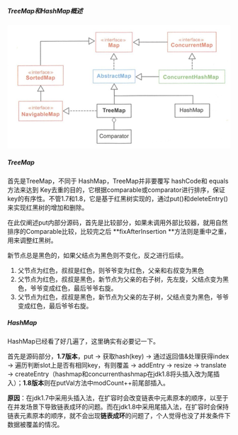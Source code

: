##### TreeMap和HashMap概述

<img src="./image/TreeMap与其他TreeMap相关类图.png" alt="map相关类图" style="zoom:67%;" />

##### TreeMap

首先是TreeMap，不同于 HashMap，TreeMap并非要覆写 hashCode和 equals方法来达到 Key去重的目的，它根据comparable或comparator进行排序，保证key的有序性。不管1.7和1.8，它是基于红黑树实现的，通过put()和deleteEntry()来实现红黑树的增加和删除。

在此仅阐述put内部分源码，首先是比较部分，如果未调用外部比较器，就用自然排序的Comparable比较，比较完之后 **fixAfterInsertion **方法则是重中之重，用来调整红黑树。

新节点总是黑色的，如果父结点为黑色则不变化，反之进行后续。

1. 父节点为红色，叔叔是红色，则爷爷变为红色，父亲和右叔变为黑色
2. 父节点为红色，叔叔是黑色，新节点为父亲的右子树，先左旋，父结点变为黑色，爷爷变成红色，最后爷爷右旋。
3. 父节点为红色，叔叔是黑色，新节点为父亲的左子树，父结点变为黑色，爷爷变成红色，最后爷爷右旋。

##### HashMap

HashMap已经看了好几遍了，这里确实有必要记一下。

首先是源码部分，**1.7版本**，put -> 获取hash(key) -> 通过返回值&处理获得index -> 遍历判断slot上是否有相同key，有则覆盖 -> addEntry -> resize -> translate -> createEntry（hashmap和concurrenthashmap在jdk1.8将头插入改为尾插入）；**1.8版本**则在putVal方法中modCount++前尾部插入。

**原因**：在jdk1.7中采用头插入法，在扩容时会改变链表中元素原本的顺序，以至于在并发场景下导致链表成环的问题。而在jdk1.8中采用尾插入法，在扩容时会保持链表元素原本的顺序，就不会出现**链表成环**的问题了，个人觉得也没了并发条件下数据被覆盖的情况。

